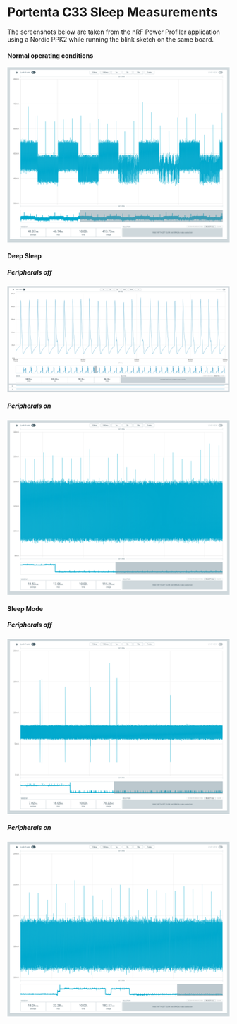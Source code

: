 # Portenta C33 Sleep Measurements

The screenshots below are taken from the nRF Power Profiler application using a Nordic PPK2 while running the blink sketch on the same board. 

#### Normal operating conditions
![](./assets/normal_usage_blink.png)

#### Deep Sleep
##### Peripherals off
![](./assets/deep_sleep_no_peripherals.png)

##### Peripherals on
![](./assets/deep_sleep_peripherals_on.png)

#### Sleep Mode 
##### Peripherals off
![](./assets/sleep_no_peripherals.png)

##### Peripherals on
![](./assets/sleep_peripherals_on.png)

